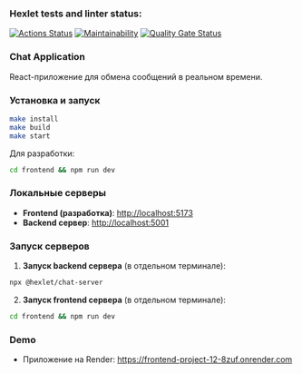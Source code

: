 ### Hexlet tests and linter status:
[![Actions Status](https://github.com/Pentrick-star/frontend-project-12/actions/workflows/hexlet-check.yml/badge.svg)](https://github.com/Pentrick-star/frontend-project-12/actions)
[![Maintainability](https://api.codeclimate.com/v1/badges/a99a88d28ad37a79dbf6/maintainability)](https://codeclimate.com/github/Pentrick-star/frontend-project-12)
[![Quality Gate Status](https://sonarcloud.io/api/project_badges/measure?project=Pentrick-star_frontend-project-122&metric=alert_status)](https://sonarcloud.io/summary/new_code?id=Pentrick-star_frontend-project-122)

### Chat Application

React-приложение для обмена сообщений в реальном времени.

### Установка и запуск

```bash
make install
make build
make start
```

Для разработки:
```bash
cd frontend && npm run dev
```

### Локальные серверы

- **Frontend (разработка)**: [http://localhost:5173](http://localhost:5173)
- **Backend сервер**: [http://localhost:5001](http://localhost:5001)

### Запуск серверов

1. **Запуск backend сервера** (в отдельном терминале):
```bash
npx @hexlet/chat-server
```

2. **Запуск frontend сервера** (в отдельном терминале):
```bash
cd frontend && npm run dev
```

### Demo
- Приложение на Render: https://frontend-project-12-8zuf.onrender.com
